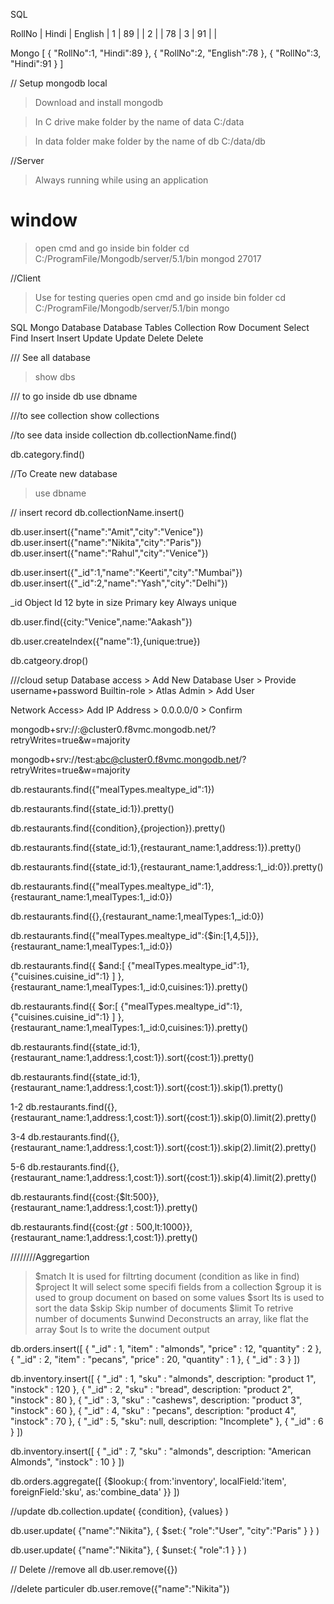 SQL

RollNo | Hindi | English |
  1    |  89   |         |
  2    |       |  78     |
  3    | 91    |         |


Mongo
[
    {
        "RollNo":1,
        "Hindi":89
    },
    {
        "RollNo":2,
        "English":78
    },
    {
        "RollNo":3,
        "Hindi":91
    }
]



// Setup mongodb local
> Download and install mongodb

> In C drive make folder by the name of data
C:/data

> In data folder make folder by the name of db
C:/data/db

//Server
> Always running while using an application
# window
> open cmd and go inside bin folder
> cd C:/ProgramFile/Mongodb/server/5.1/bin
> mongod
> 27017

//Client
> Use for testing queries
> open cmd and go inside bin folder
> cd C:/ProgramFile/Mongodb/server/5.1/bin
> mongo

SQL        Mongo
Database   Database
Tables     Collection
Row        Document
Select     Find
Insert     Insert
Update     Update
Delete     Delete


/// See all database
> show dbs

/// to go inside db
use dbname

///to see collection
show collections

//to see data inside collection
db.collectionName.find()

db.category.find()

//To Create new database
> use dbname

// insert record
db.collectionName.insert()

db.user.insert({"name":"Amit","city":"Venice"})
db.user.insert({"name":"Nikita","city":"Paris"})
db.user.insert({"name":"Rahul","city":"Venice"})

db.user.insert({"_id":1,"name":"Keerti","city":"Mumbai"})
db.user.insert({"_id":2,"name":"Yash","city":"Delhi"})

_id Object Id
12 byte in size
Primary key
Always unique


db.user.find({city:"Venice",name:"Aakash"})

db.user.createIndex({"name":1},{unique:true})


db.catgeory.drop()



///cloud setup
Database access > Add New Database User > Provide username+password
Builtin-role > Atlas Admin > Add User


Network Access> Add IP Address >  0.0.0.0/0 > Confirm


mongodb+srv://<username>:<password>@cluster0.f8vmc.mongodb.net/?retryWrites=true&w=majority

mongodb+srv://test:abc@cluster0.f8vmc.mongodb.net/?retryWrites=true&w=majority

db.restaurants.find({"mealTypes.mealtype_id":1})


db.restaurants.find({state_id:1}).pretty()


db.restaurants.find({condition},{projection}).pretty()

db.restaurants.find({state_id:1},{restaurant_name:1,address:1}).pretty()

db.restaurants.find({state_id:1},{restaurant_name:1,address:1,_id:0}).pretty()


db.restaurants.find({"mealTypes.mealtype_id":1},{restaurant_name:1,mealTypes:1,_id:0})


db.restaurants.find({},{restaurant_name:1,mealTypes:1,_id:0})

db.restaurants.find({"mealTypes.mealtype_id":{$in:[1,4,5]}},{restaurant_name:1,mealTypes:1,_id:0})


db.restaurants.find({
    $and:[
        {"mealTypes.mealtype_id":1},
        {"cuisines.cuisine_id":1}
    ]
},{restaurant_name:1,mealTypes:1,_id:0,cuisines:1}).pretty()


db.restaurants.find({
    $or:[
        {"mealTypes.mealtype_id":1},
        {"cuisines.cuisine_id":1}
    ]
},{restaurant_name:1,mealTypes:1,_id:0,cuisines:1}).pretty()



db.restaurants.find({state_id:1},{restaurant_name:1,address:1,cost:1}).sort({cost:1}).pretty()



db.restaurants.find({state_id:1},{restaurant_name:1,address:1,cost:1}).sort({cost:1}).skip(1).pretty()

1-2
db.restaurants.find({},{restaurant_name:1,address:1,cost:1}).sort({cost:1}).skip(0).limit(2).pretty()

3-4
db.restaurants.find({},{restaurant_name:1,address:1,cost:1}).sort({cost:1}).skip(2).limit(2).pretty()

5-6
db.restaurants.find({},{restaurant_name:1,address:1,cost:1}).sort({cost:1}).skip(4).limit(2).pretty()



db.restaurants.find({cost:{$lt:500}},{restaurant_name:1,address:1,cost:1}).pretty()


db.restaurants.find({cost:{$gt:500,$lt:1000}},{restaurant_name:1,address:1,cost:1}).pretty()


////////Aggregartion 
> $match It is used for filtrting document (condition as like in find)
> $project It will select some specifi fields from a collection 
> $group it is used to group document on based on some values 
> $sort Its is used to sort the data 
> $skip Skip number of documents 
> $limit To retrive number of documents 
> $unwind Deconstructs an array, like flat the array 
> $out Is to write the document output

db.orders.insert([ { "_id" : 1, "item" : "almonds", "price" : 12, "quantity" : 2 }, { "_id" : 2, "item" : "pecans", "price" : 20, "quantity" : 1 }, { "_id" : 3 } ])

db.inventory.insert([ { "_id" : 1, "sku" : "almonds", description: "product 1", "instock" : 120 }, { "_id" : 2, "sku" : "bread", description: "product 2", "instock" : 80 }, { "_id" : 3, "sku" : "cashews", description: "product 3", "instock" : 60 }, { "_id" : 4, "sku" : "pecans", description: "product 4", "instock" : 70 }, { "_id" : 5, "sku": null, description: "Incomplete" }, { "_id" : 6 } ])

db.inventory.insert([ { "_id" : 7, "sku" : "almonds", description: "American Almonds", "instock" : 10 } ])



db.orders.aggregate([
    {$lookup:{
        from:'inventory',
        localField:'item',
        foreignField:'sku',
        as:'combine_data'
    }}
])

//update
db.collection.update(
    {condition},
    {values}
)

db.user.update(
    {"name":"Nikita"},
    {
        $set:{
            "role":"User",
            "city":"Paris"
        }
    }
)

db.user.update(
    {"name":"Nikita"},
    {
        $unset:{
            "role":1
        }
    }
)

// Delete
//remove all
db.user.remove({})

//delete particuler
db.user.remove({"name":"Nikita"})
